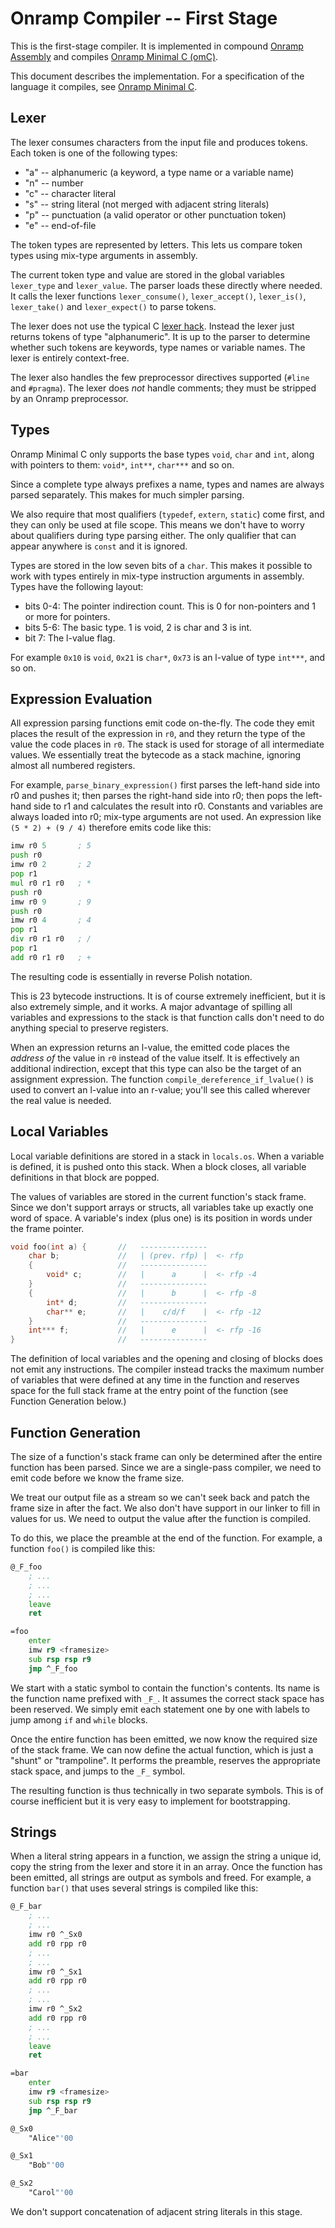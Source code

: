 # Onramp Compiler -- First Stage

This is the first-stage compiler. It is implemented in compound [Onramp Assembly](../../../docs/assembly.md) and compiles [Onramp Minimal C (omC)](../../../docs/minimal-c.md).

This document describes the implementation. For a specification of the language it compiles, see [Onramp Minimal C](../../../docs/minimal-c.md).



## Lexer

The lexer consumes characters from the input file and produces tokens. Each token is one of the following types:

- "a" -- alphanumeric (a keyword, a type name or a variable name)
- "n" -- number
- "c" -- character literal
- "s" -- string literal (not merged with adjacent string literals)
- "p" -- punctuation (a valid operator or other punctuation token)
- "e" -- end-of-file

The token types are represented by letters. This lets us compare token types using mix-type arguments in assembly.

The current token type and value are stored in the global variables `lexer_type` and `lexer_value`. The parser loads these directly where needed. It calls the lexer functions `lexer_consume()`, `lexer_accept()`, `lexer_is()`, `lexer_take()` and `lexer_expect()` to parse tokens.

The lexer does not use the typical C [lexer hack](https://en.wikipedia.org/wiki/Lexer_hack). Instead the lexer just returns tokens of type "alphanumeric". It is up to the parser to determine whether such tokens are keywords, type names or variable names. The lexer is entirely context-free.

The lexer also handles the few preprocessor directives supported (`#line` and `#pragma`). The lexer does *not* handle comments; they must be stripped by an Onramp preprocessor.



## Types

Onramp Minimal C only supports the base types `void`, `char` and `int`, along with pointers to them: `void*`, `int**`, `char***` and so on.

Since a complete type always prefixes a name, types and names are always parsed separately. This makes for much simpler parsing.

We also require that most qualifiers (`typedef`, `extern`, `static`) come first, and they can only be used at file scope. This means we don't have to worry about qualifiers during type parsing either. The only qualifier that can appear anywhere is `const` and it is ignored.

Types are stored in the low seven bits of a `char`. This makes it possible to work with types entirely in mix-type instruction arguments in assembly. Types have the following layout:

- bits 0-4: The pointer indirection count. This is 0 for non-pointers and 1 or more for pointers.
- bits 5-6: The basic type. 1 is void, 2 is char and 3 is int.
- bit 7: The l-value flag.

For example `0x10` is `void`, `0x21` is `char*`, `0x73` is an l-value of type `int***`, and so on.



## Expression Evaluation

All expression parsing functions emit code on-the-fly. The code they emit places the result of the expression in `r0`, and they return the type of the value the code places in `r0`. The stack is used for storage of all intermediate values. We essentially treat the bytecode as a stack machine, ignoring almost all numbered registers.

For example, `parse_binary_expression()` first parses the left-hand side into r0 and pushes it; then parses the right-hand side into r0; then pops the left-hand side to r1 and calculates the result into r0. Constants and variables are always loaded into r0; mix-type arguments are not used. An expression like `(5 * 2) + (9 / 4)` therefore emits code like this:

```asm
imw r0 5       ; 5
push r0
imw r0 2       ; 2
pop r1
mul r0 r1 r0   ; *
push r0
imw r0 9       ; 9
push r0
imw r0 4       ; 4
pop r1
div r0 r1 r0   ; /
pop r1
add r0 r1 r0   ; +
```

The resulting code is essentially in reverse Polish notation.

This is 23 bytecode instructions. It is of course extremely inefficient, but it is also extremely simple, and it works. A major advantage of spilling all variables and expressions to the stack is that function calls don't need to do anything special to preserve registers.

When an expression returns an l-value, the emitted code places the *address of* the value in `r0` instead of the value itself. It is effectively an additional indirection, except that this type can also be the target of an assignment expression. The function `compile_dereference_if_lvalue()` is used to convert an l-value into an r-value; you'll see this called wherever the real value is needed.



## Local Variables

Local variable definitions are stored in a stack in `locals.os`. When a variable is defined, it is pushed onto this stack. When a block closes, all variable definitions in that block are popped.

The values of variables are stored in the current function's stack frame. Since we don't support arrays or structs, all variables take up exactly one word of space. A variable's index (plus one) is its position in words under the frame pointer.

```c
void foo(int a) {       //   ---------------
    char b;             //   | (prev. rfp) |  <- rfp
    {                   //   ---------------
        void* c;        //   |      a      |  <- rfp -4
    }                   //   ---------------
    {                   //   |      b      |  <- rfp -8
        int* d;         //   ---------------
        char** e;       //   |    c/d/f    |  <- rfp -12
    }                   //   ---------------
    int*** f;           //   |      e      |  <- rfp -16
}                       //   ---------------
```

The definition of local variables and the opening and closing of blocks does not emit any instructions. The compiler instead tracks the maximum number of variables that were defined at any time in the function and reserves space for the full stack frame at the entry point of the function (see Function Generation below.)



## Function Generation

The size of a function's stack frame can only be determined after the entire function has been parsed. Since we are a single-pass compiler, we need to emit code before we know the frame size.

We treat our output file as a stream so we can't seek back and patch the frame size in after the fact. We also don't have support in our linker to fill in values for us. We need to output the value after the function is compiled.

To do this, we place the preamble at the end of the function. For example, a function `foo()` is compiled like this:

```asm
@_F_foo
    ; ...
    ; ...
    ; ...
    leave
    ret

=foo
    enter
    imw r9 <framesize>
    sub rsp rsp r9
    jmp ^_F_foo
```

We start with a static symbol to contain the function's contents. Its name is the function name prefixed with `_F_`. It assumes the correct stack space has been reserved. We simply emit each statement one by one with labels to jump among `if` and `while` blocks.

Once the entire function has been emitted, we now know the required size of the stack frame. We can now define the actual function, which is just a "shunt" or "trampoline". It performs the preamble, reserves the appropriate stack space, and jumps to the `_F_` symbol.

The resulting function is thus technically in two separate symbols. This is of course inefficient but it is very easy to implement for bootstrapping.



## Strings

When a literal string appears in a function, we assign the string a unique id, copy the string from the lexer and store it in an array. Once the function has been emitted, all strings are output as symbols and freed. For example, a function `bar()` that uses several strings is compiled like this:

```asm
@_F_bar
    ; ...
    ; ...
    imw r0 ^_Sx0
    add r0 rpp r0
    ; ...
    ; ...
    imw r0 ^_Sx1
    add r0 rpp r0
    ; ...
    ; ...
    imw r0 ^_Sx2
    add r0 rpp r0
    ; ...
    ; ...
    leave
    ret

=bar
    enter
    imw r9 <framesize>
    sub rsp rsp r9
    jmp ^_F_bar

@_Sx0
    "Alice"'00

@_Sx1
    "Bob"'00

@_Sx2
    "Carol"'00
```

We don't support concatenation of adjacent string literals in this stage.
